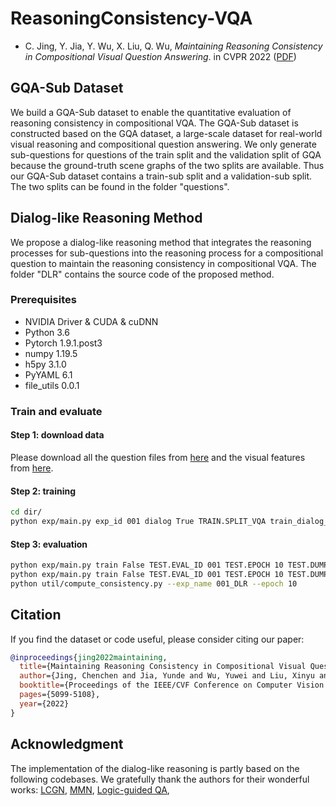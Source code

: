 # ReasoningConsistency-VQA

* C. Jing, Y. Jia, Y. Wu, X. Liu, Q. Wu, *Maintaining Reasoning Consistency in Compositional Visual Question Answering*. in CVPR 2022 ([PDF](https://jingchenchen.github.io/files/papers/2022/CVPR_DLR.pdf))

## GQA-Sub Dataset 
We build a GQA-Sub dataset to enable the quantitative evaluation of reasoning consistency in compositional VQA. The GQA-Sub dataset is constructed based on the GQA dataset, a large-scale dataset for real-world visual reasoning and compositional question answering. We only generate sub-questions for questions of the train split and the validation split of GQA because the ground-truth scene graphs of the two splits are available. Thus our GQA-Sub dataset contains a train-sub split and a validation-sub split. The two splits can be found in the folder "questions". 

## Dialog-like Reasoning Method
We propose a dialog-like reasoning method that integrates the reasoning processes for sub-questions into the reasoning process for a compositional question to maintain the reasoning consistency in compositional VQA. The folder "DLR" contains the source code of the proposed method. 


### Prerequisites
- NVIDIA Driver & CUDA & cuDNN
- Python 3.6
- Pytorch 1.9.1.post3
- numpy 1.19.5
- h5py 3.1.0
- PyYAML 6.1
- file_utils 0.0.1

### Train and evaluate 

#### Step 1: download data

Please download all the question files from [here](https://www.dropbox.com/s/vdd4uviuk161ov7/questions.zip) and the visual features from [here](https://convaisharables.blob.core.windows.net/meta-module-network/gqa_visual_features.zip).

#### Step 2: training 

``` sh
cd dir/
python exp/main.py exp_id 001 dialog True TRAIN.SPLIT_VQA train_dialog_balanced
``` 

#### Step 3: evaluation

``` sh
python exp/main.py train False TEST.EVAL_ID 001 TEST.EPOCH 10 TEST.DUMP_PRED True TEST.SPLIT_VQA val_sub_balanced
python exp/main.py train False TEST.EVAL_ID 001 TEST.EPOCH 10 TEST.DUMP_PRED True TEST.SPLIT_VQA val_balanced 
python util/compute_consistency.py --exp_name 001_DLR --epoch 10
``` 


## Citation

If you find the dataset or code useful, please consider citing our paper:

```bibtex
@inproceedings{jing2022maintaining,
  title={Maintaining Reasoning Consistency in Compositional Visual Question Answering},
  author={Jing, Chenchen and Jia, Yunde and Wu, Yuwei and Liu, Xinyu and Wu, Qi},
  booktitle={Proceedings of the IEEE/CVF Conference on Computer Vision and Pattern Recognition (CVPR)},
  pages={5099-5108},
  year={2022}
}
```

## Acknowledgment

The implementation of the dialog-like reasoning is partly based on the following codebases. We gratefully thank the authors for their wonderful works: 
[LCGN](https://github.com/ronghanghu/lcgn),
[MMN](https://github.com/wenhuchen/Meta-Module-Network),
[Logic-guided QA](https://github.com/AkariAsai/logic_guided_qa),

